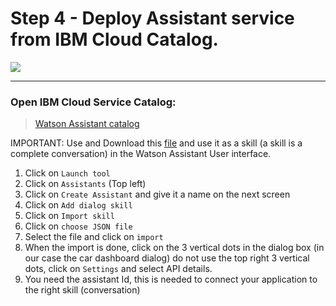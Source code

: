 # Step 4 - Deploy Assistant service from IBM Cloud Catalog.

![](../img/assistant-catalog.png)

<hr>

### Open IBM Cloud Service Catalog:

> [Watson Assistant catalog](https://cloud.ibm.com/catalog/services/watson-assistant)

IMPORTANT: Use and Download this [file](https://github.com/hansb001/mic-sts-nlu-weather-tone-analyzer/blob/master/scripts/skill-Car-Dashboard---Sample.json) and use it as a skill (a skill is a complete conversation) in the Watson Assistant User interface.
1. Click on `Launch tool`
2. Click on `Assistants` (Top left)
3. Click on `Create Assistant` and give it a name on the next screen
4. Click on `Add dialog skill`
4. Click on `Import skill`
5. Click on `choose JSON file`
6. Select the file and click on `import`
7. When the import is done, click on the 3 vertical dots in the dialog box (in our case the car dashboard dialog) do not use the top right 3 vertical dots, click on `Settings` and select API details. 
8. You need the assistant Id, this is needed to connect your application to the right skill (conversation)
